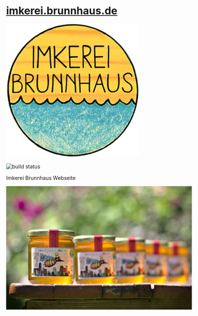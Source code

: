 # [imkerei.brunnhaus.de](https://imkerei.brunnhaus.de)

![logo](static/images/favicon.jpg)

![build status](https://gitlab.com/brunnhaus/honig/badges/main/pipeline.svg)

Imkerei Brunnhaus Webseite

![bild](static/images/supersommer.jpg)
